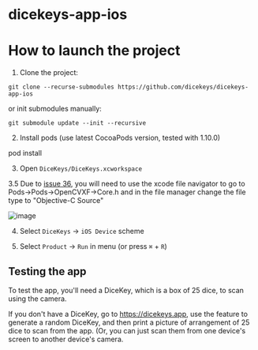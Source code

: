 # dicekeys-app-ios

# How to launch the project

1. Clone the project:

`git clone --recurse-submodules https://github.com/dicekeys/dicekeys-app-ios` 

or init submodules manually:

`git submodule update --init --recursive`

2. Install pods (use latest CocoaPods version, tested with 1.10.0)

pod install

3. Open `DiceKeys/DiceKeys.xcworkspace`

3.5 Due to [issue 36](https://github.com/dicekeys/dicekeys-app-ios/issues/36), you will need to use the xcode file navigator to go to Pods->Pods->OpenCVXF->Core.h and in the file manager change the file type to "Objective-C Source"

![image](https://user-images.githubusercontent.com/8259431/104119697-8d7ca500-5374-11eb-9e28-a3ccec651383.png)

4. Select `DiceKeys` → `iOS Device` scheme

5. Select `Product` → `Run` in menu (or press `⌘` + `R`)


## Testing the app

To test the app, you'll need a DiceKey, which is a box of 25 dice, to scan using the camera.

If you don't have a DiceKey, go to https://dicekeys.app, use the feature to generate a random DiceKey, and then print a picture of arrangement of 25 dice to scan from the app. (Or, you can just scan them from one device's screen to another device's camera.

